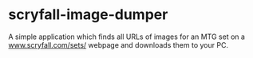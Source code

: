 # scryfall-image-dumper
A simple application which finds all URLs of images for an MTG set on a www.scryfall.com/sets/ webpage and downloads them to your PC.
